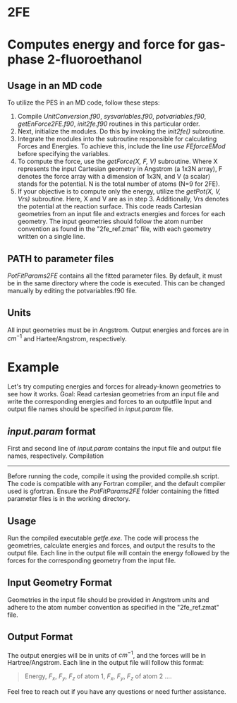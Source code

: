 # 2FE
Computes energy and force for gas-phase 2-fluoroethanol
=======================================================
Usage in an MD code
-------------------
To utilize the PES in an MD code, follow these steps:
  1. Compile *UnitConversion.f90*, *sysvariables.f90*, *potvariables.f90*, *getEnForce2FE.f90*, *init2fe.f90* routines in this particular order.
  2.  Next, initialize the modules. Do this by invoking the *init2fe()* subroutine.
  3. Integrate the modules into the subroutine responsible for calculating Forces and Energies. To achieve this, include the line *use FEforceEMod* before specifying the variables.
  4. To compute the force, use the *getForce(X, F, V)* subroutine. Where X represents the input Cartesian geometry in Angstrom (a 1x3N array), F denotes the force array with a dimension of 1x3N, and V (a scalar) stands for the potential. N is the total number of atoms (N=9 for 2FE).
  5. If your objective is to compute only the energy, utilize the *getPot(X, V, Vrs)* subroutine. Here, X and V are as in step 3. Additionally, Vrs denotes the potential at the reaction surface.
This code reads Cartesian geometries from an input file and extracts energies and forces for each geometry. The input geometries should follow the atom number convention as found in the "2fe_ref.zmat" file, with each geometry written on a single line.

PATH to parameter files
-----------------------
*PotFitParams2FE* contains all the fitted parameter files. By default, it must be in the same directory where the 
code is executed. This can be changed manually by editing the potvariables.f90 file.

Units
-----
All input geometries must be in Angstrom. Output energies and forces are in $cm^{-1}$ and Hartee/Angstrom, respectively.

Example
=======
Let's try computing energies and forces for already-known geometries to see how it works.
Goal: Read cartesian geometries from an input file and write the corresponding energies and forces to an outputfile 
Input and output file names should be specified in *input.param* file. 

*input.param* format
--------------------
First and second line of *input.param* contains the input file and output file names, respectively.
Compilation

-----------
Before running the code, compile it using the provided compile.sh script. The code is compatible with any Fortran compiler, and the default compiler used is gfortran. Ensure the *PotFitParams2FE* folder containing the fitted parameter files is in the working directory.

Usage
-----
Run the compiled executable *getfe.exe*. The code will process the geometries, calculate energies and forces, and output the results to the output file. Each line in the output file will contain the energy followed by the forces for the corresponding geometry from the input file.

Input Geometry Format
---------------------
Geometries in the input file should be provided in Angstrom units and adhere to the atom number convention as specified in the "2fe_ref.zmat" file.

Output Format
-------------
The output energies will be in units of $cm^{-1}$, and the forces will be in Hartree/Angstrom. Each line in the output file will follow this format:
> Energy, $F_x$, $F_y$, $F_z$ of atom 1, $F_x$, $F_y$, $F_z$ of atom 2 ....

Feel free to reach out if you have any questions or need further assistance.
